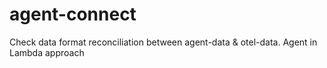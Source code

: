 # agent-connect
Check data format reconciliation between agent-data & otel-data. 
Agent in Lambda approach
